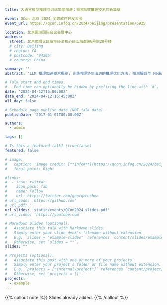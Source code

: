 ```yaml
---
title: 大语言模型推理与训练协同演进：探索高效推理技术的新篇章

event: QCon 北京 2024 全球软件开发大会
event_url: https://qcon.infoq.cn/2024/beijing/presentation/5935

location: 北京国测国际会议会展中心
address:
  street: 北京市顺义区临空经济核心区汇海南路6号院20号楼
  # city: Beijing
  # region: CA
  # postcode: '94305'
  # country: China

summary: ''
abstract: 'LLM 推理加速技术概览; 训练推理协同演进的推理优化方法; 推测解码与 Medusa 技术'

# Talk start and end times.
#   End time can optionally be hidden by prefixing the line with `#`.
date: '2024-04-12T16:00:00Z'
date_end: '2024-04-12T16:45:00Z'
all_day: false

# Schedule page publish date (NOT talk date).
publishDate: '2017-01-01T00:00:00Z'

authors:
  - admin

tags: []

# Is this a featured talk? (true/false)
featured: false

# image:
#   caption: 'Image credit: [**InfoQ**](https://qcon.infoq.cn/2024/beijing/presentation/5935)'
#   focal_point: Right

#links:
#  - icon: twitter
#    icon_pack: fab
#    name: Follow
#    url: https://twitter.com/georgecushen
# url_code: 'https://github.com'
# url_pdf: ''
url_slides: 'static/events/QCon2024_slides.pdf'
# url_video: 'https://youtube.com'

# Markdown Slides (optional).
#   Associate this talk with Markdown slides.
#   Simply enter your slide deck's filename without extension.
#   E.g. `slides = "example-slides"` references `content/slides/example-slides.md`.
#   Otherwise, set `slides = ""`.
slides: ""

# Projects (optional).
#   Associate this post with one or more of your projects.
#   Simply enter your project's folder or file name without extension.
#   E.g. `projects = ["internal-project"]` references `content/project/deep-learning/index.md`.
#   Otherwise, set `projects = []`.
projects:
  - example
---
```


{{% callout note %}}
Slides already added.
{{% /callout %}}
